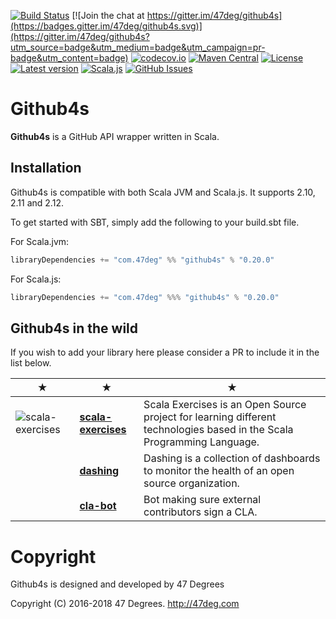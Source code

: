 
[comment]: # (Start Badges)

[![Build Status](https://travis-ci.org/47deg/github4s.svg?branch=master)](https://travis-ci.org/47deg/github4s) [![Join the chat at https://gitter.im/47deg/github4s](https://badges.gitter.im/47deg/github4s.svg)](https://gitter.im/47deg/github4s?utm_source=badge&utm_medium=badge&utm_campaign=pr-badge&utm_content=badge) [![codecov.io](http://codecov.io/github/47deg/github4s/coverage.svg?branch=master)](http://codecov.io/github/47deg/github4s?branch=master) [![Maven Central](https://img.shields.io/badge/maven%20central-0.20.0-green.svg)](https://oss.sonatype.org/#nexus-search;gav~com.47deg~github4s*) [![License](https://img.shields.io/badge/license-Apache%202-blue.svg)](https://raw.githubusercontent.com/47deg/github4s/master/LICENSE) [![Latest version](https://img.shields.io/badge/github4s-0.20.0-green.svg)](https://index.scala-lang.org/47deg/github4s) [![Scala.js](http://scala-js.org/assets/badges/scalajs-0.6.17.svg)](http://scala-js.org) [![GitHub Issues](https://img.shields.io/github/issues/47deg/github4s.svg)](https://github.com/47deg/github4s/issues)

[comment]: # (End Badges)

Github4s
=============

**Github4s** is a GitHub API wrapper written in Scala.

## Installation

Github4s is compatible with both Scala JVM and Scala.js. It supports 2.10, 2.11 and 2.12.

To get started with SBT, simply add the following to your build.sbt file.

For Scala.jvm:

[comment]: # (Start Replace)

```scala
libraryDependencies += "com.47deg" %% "github4s" % "0.20.0"
```

[comment]: # (End Replace)

For Scala.js:

[comment]: # (Start Replace)

```scala
libraryDependencies += "com.47deg" %%% "github4s" % "0.20.0"
```

[comment]: # (End Replace)

## Github4s in the wild

If you wish to add your library here please consider a PR to include it in the list below.

★ | ★ | ★
--- | --- | ---
![scala-exercises](https://www.scala-exercises.org/assets/images/navbar_brand.svg) | [**scala-exercises**](https://www.scala-exercises.org/) | Scala Exercises is an Open Source project for learning different technologies based in the Scala Programming Language.
| | [**dashing**](https://github.com/benfradet/dashing) | Dashing is a collection of dashboards to monitor the health of an open source organization.
| | [**cla-bot**](https://github.com/snowplow-incubator/cla-bot) | Bot making sure external contributors sign a CLA.

[comment]: # (Start Copyright)
# Copyright

Github4s is designed and developed by 47 Degrees

Copyright (C) 2016-2018 47 Degrees. <http://47deg.com>

[comment]: # (End Copyright)
